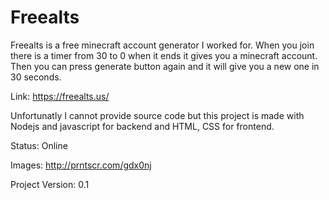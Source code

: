 # Freealts
Freealts is a free minecraft account generator I worked for.
When you join there is a timer from 30 to 0 when it ends it gives you a minecraft account. Then you can press generate button again and it will give you a new one in 30 seconds.

Link: https://freealts.us/

Unfortunatly I cannot provide source code but this project is made with Nodejs and javascript for backend
and HTML, CSS for frontend.

Status: Online

Images: 
http://prntscr.com/gdx0nj

Project Version: 0.1
